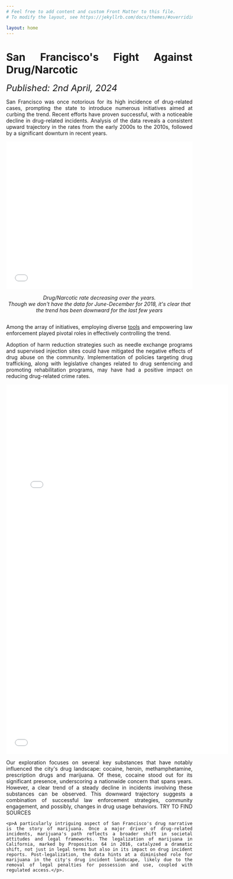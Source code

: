 ```yaml
---
# Feel free to add content and custom Front Matter to this file.
# To modify the layout, see https://jekyllrb.com/docs/themes/#overriding-theme-defaults

layout: home
---
```

<div style="text-align: justify;">
    <h1><strong>San Francisco's Fight Against Drug/Narcotic</strong></h1>
    <i class='far fa-clock' style='font-size:24px'> Published: 2nd April, 2024</i>
    <p> San Francisco was once notorious for its high incidence of drug-related cases, prompting the state to introduce numerous initiatives aimed at curbing the trend. Recent efforts have proven successful, with a noticeable decline in drug-related incidents. Analysis of the data reveals a consistent upward trajectory in the rates from the early 2000s to the 2010s, followed by a significant downturn in recent years.</p>
</div>

<div style="display: flex; justify-content: center; align-items: center;">
    <div style="width: 100%; text-align: center;">
        <iframe src="/Notebook.html" width="100%" height="400" frameborder="0"></iframe>
        <p style="font-style: italic;">Drug/Narcotic rate decreasing over the years.<br> Though we don't have the data for June-December for 2018, it's clear that the trend has been downward for the last few years
        </p>
    </div>
</div>

<div style="text-align: justify;">
    <p>Among the array of initiatives, employing diverse <a href="https://www.kqed.org/stateofhealth/363143/san-franciscos-newest-tool-to-prevent-opioid-overdoses-tests-drugs-starts-conversations">tools</a> and empowering law enforcement played pivotal roles in effectively controlling the trend.</p>
    <p> Adoption of harm reduction strategies such as needle exchange programs and supervised injection sites could have mitigated the negative effects of drug abuse on the community. Implementation of policies targeting drug trafficking, along with legislative changes related to drug sentencing and promoting rehabilitation programs, may have had a positive impact on reducing drug-related crime rates. </p>
    <!-- Add more text here -->
</div>

<div style="display: flex; justify-content: center; align-items: center;">
    <div style="width: 100%; text-align: center;">
        <iframe src="/static/lineplot.html" width="600" height="600" frameborder="0"></iframe>
        <iframe src="/static/stackedbars.html" width="600" height="400" frameborder="0"></iframe>
    </div>
</div>

<div style="text-align: justify;">
    <p>Our exploration focuses on several key substances that have notably influenced the city's drug landscape: cocaine, heroin, methamphetamine, prescription drugs and marijuana. Of these, cocaine stood out for its significant presence, underscoring a nationwide concern that spans years. However, a clear trend of a steady decline in incidents involving these substances can be observed. This downward trajectory suggests a combination of successful law enforcement strategies, community engagement, and possibly, changes in drug usage behaviors. TRY TO FIND SOURCES</p>


    <p>A particularly intriguing aspect of San Francisco's drug narrative is the story of marijuana. Once a major driver of drug-related incidents, marijuana's path reflects a broader shift in societal attitudes and legal frameworks. The legalization of marijuana in California, marked by Proposition 64 in 2016, catalyzed a dramatic shift, not just in legal terms but also in its impact on drug incident reports. Post-legalization, the data hints at a diminished role for marijuana in the city's drug incident landscape, likely due to the removal of legal penalties for possession and use, coupled with regulated access.</p>.
</div>
